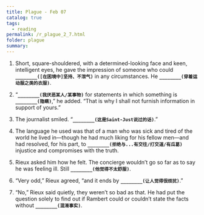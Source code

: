 ```yaml
---
title: Plague - Feb 07
catalog: true
tags: 
  - reading
permalink: /r_plague_2_7.html
folder: plague
summary: 
---
```



1.  Short, square-shouldered, with a determined-looking face and keen, intelligent eyes, he gave the impression of someone who could <b data-toggle="tooltip" data-original-title="{{site.data.answers.plag_d_4_a1}}">`________([在困境中]坚持、不泄气)`</b> in any circumstances. He <b data-toggle="tooltip" data-original-title="{{site.data.answers.plag_d_4_a2}}">`________(穿着运动服之类的衣服)`</b>.

2.  “<b data-toggle="tooltip" data-original-title="{{site.data.answers.plag_d_4_b1}}">`________(我厌恶某人/某事物)`</b> for statements in which something is <b data-toggle="tooltip" data-original-title="{{site.data.answers.plag_d_4_b2}}">`________(隐瞒)`</b>,” he added. “That is why I shall not furnish information in support of yours.”

3.  The journalist smiled. “<b data-toggle="tooltip" data-original-title="{{site.data.answers.plag_d_4_c1}}">`________(这是Saint-Just说过的话)`</b>.”

4.  The language he used was that of a man who was sick and tired of the world he lived in—though he had much liking for his fellow men—and had resolved, for his part, to <b data-toggle="tooltip" data-original-title="{{site.data.answers.plag_d_4_d1}}">`________(拒绝与...有交往/打交道/有瓜葛)`</b> injustice and compromises with the truth.

5.  Rieux asked him how he felt. The concierge wouldn’t go so far as to say he was feeling ill. Still <b data-toggle="tooltip" data-original-title="{{site.data.answers.plag_d_4_e1}}">`________(他觉得不太舒服)`</b>.

6.  “Very odd,” Rieux agreed, “and it ends by <b data-toggle="tooltip" data-original-title="{{site.data.answers.plag_d_4_f1}}">`________(让人觉得很烦扰)`</b>.”

7.  “No,” Rieux said quietly, they weren’t so bad as that. He had put the question solely to find out if Rambert could or couldn’t state the facts without <b data-toggle="tooltip" data-original-title="{{site.data.answers.plag_d_4_g1}}">`________(混淆事实)`</b>.